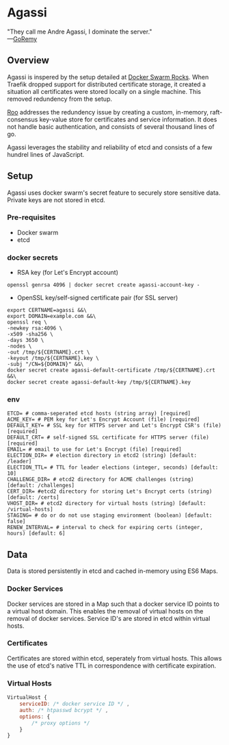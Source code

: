 # Agassi
"They call me Andre Agassi, I dominate the server."</br>
—[GoRemy](https://www.youtube.com/watch?v=B97P0e7ejYw)

## Overview
Agassi is inspered by the setup detailed at [Docker Swarm Rocks](https://dockerswarm.rocks/). When Traefik dropped support for distributed certificate storage, it created a situation all certificates were stored locally on a single machine. This removed redundency from the setup.

[Roo](https://github.com/sfproductlabs/roo) addresses the redundency issue by creating a custom, in-memory, raft-consensus key-value store for certificates and service information. It does not handle basic authentication, and consists of several thousand lines of go.

Agassi leverages the stability and reliability of etcd and consists of a few hundrel lines of JavaScript.

## Setup
Agassi uses docker swarm's secret feature to securely store sensitive data. Private keys are not stored in etcd.

### Pre-requisites
- Docker swarm
- etcd

### docker secrets
- RSA key (for Let's Encrypt account)
```shell
openssl genrsa 4096 | docker secret create agassi-account-key -
```
- OpenSSL key/self-signed certificate pair (for SSL server)
```shell
export CERTNAME=agassi &&\
export DOMAIN=example.com &&\
openssl req \
-newkey rsa:4096 \
-x509 -sha256 \
-days 3650 \
-nodes \
-out /tmp/${CERTNAME}.crt \
-keyout /tmp/${CERTNAME}.key \
-subj "/CN=${DOMAIN}" &&\
docker secret create agassi-default-certificate /tmp/${CERTNAME}.crt &&\
docker secret create agassi-default-key /tmp/${CERTNAME}.key
```

### env
```shell
ETCD= # comma-seperated etcd hosts (string array) [required]
ACME_KEY= # PEM key for Let's Encrypt Account (file) [required]
DEFAULT_KEY= # SSL key for HTTPS server and Let's Encrypt CSR's (file) [required]
DEFAULT_CRT= # self-signed SSL certificate for HTTPS server (file) [required]
EMAIL= # email to use for Let's Encrypt (file) [required]
ELECTION_DIR= # election directory in etcd2 (string) [default: /leader]
ELECTION_TTL= # TTL for leader elections (integer, seconds) [default: 10]
CHALLENGE_DIR= # etcd2 directory for ACME challenges (string) [default: /challenges]
CERT_DIR= #etcd2 directory for storing Let's Encrypt certs (string) [default: /certs]
VHOST_DIR= # etcd2 directory for virtual hosts (string) [default: /virtual-hosts]
STAGING= # do or do not use staging environment (boolean) [default: false]
RENEW_INTERVAL= # interval to check for expiring certs (integer, hours) [default: 6]
```

## Data
Data is stored persistently in etcd and cached in-memory using ES6 Maps.

### Docker Services
Docker services are stored in a Map such that a docker service ID points to a virtual host domain. This enables the removal of virtual hosts on the removal of docker services. Service ID's are stored in etcd within virtual hosts.

### Certificates
Certificates are stored within etcd, seperately from virtual hosts. This allows the use of etcd's native TTL in correspondence with certificate expiration.

### Virtual Hosts
```js
VirtualHost {
    serviceID: /* docker service ID */ ,
    auth: /* htpasswd bcrypt */ ,
    options: {
        /* proxy options */
    }
}
```